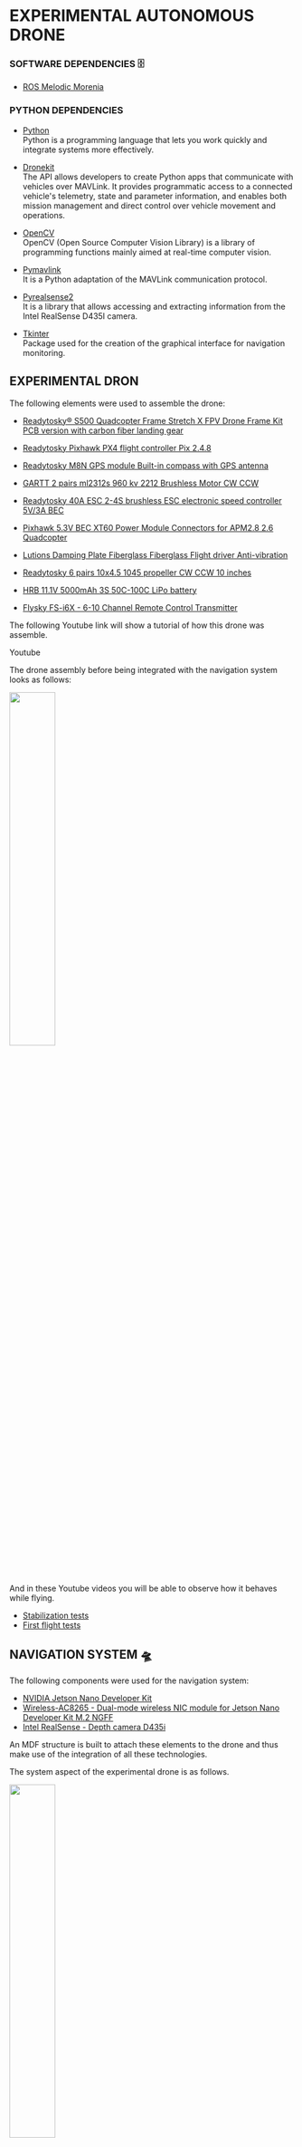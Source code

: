 #  EXPERIMENTAL AUTONOMOUS DRONE 


### SOFTWARE DEPENDENCIES :file_cabinet:

* [ROS Melodic Morenia](http://wiki.ros.org/melodic) <br>

### PYTHON DEPENDENCIES

* [Python](https://www.python.org/) <br>
Python is a programming language that lets you work quickly and integrate systems more effectively.  

* [Dronekit](https://dronekit.io/) <br>
The API allows developers to create Python apps that communicate with vehicles over MAVLink. It provides programmatic access to a connected vehicle's telemetry, state and parameter information, and enables both mission management and direct control over vehicle movement and operations.

* [OpenCV](https://opencv.org/) <br>
OpenCV (Open Source Computer Vision Library) is a library of programming functions mainly aimed at real-time computer vision.

* [Pymavlink](https://github.com/ArduPilot/pymavlink)<br>
It is a Python adaptation of the MAVLink communication protocol.

* [Pyrealsense2](https://intelrealsense.github.io/librealsense/python_docs/_generated/pyrealsense2.html) <br>
It is a library that allows accessing and extracting information from the Intel RealSense D435I camera.

* [Tkinter](https://docs.python.org/es/3/library/tk.html)<br>
Package used for the creation of the graphical interface for navigation monitoring.

## EXPERIMENTAL DRON

The following elements were used to assemble the drone:

* [Readytosky® S500 Quadcopter Frame Stretch X FPV Drone Frame Kit PCB version with carbon fiber landing gear](https://www.amazon.com/gp/product/B01N0AX1MZ/ref=ppx_yo_dt_b_asin_title_o06_s00?ie=UTF8&psc=1)<br>

* [Readytosky Pixhawk PX4 flight controller Pix 2.4.8](https://www.amazon.com/gp/product/B07CHQ7SZ4/ref=ppx_yo_dt_b_asin_title_o05_s00?ie=UTF8&psc=1)<br>

* [Readytosky M8N GPS module Built-in compass with GPS antenna](https://www.amazon.com/gp/product/B01KK9A8QG/ref=ppx_yo_dt_b_asin_title_o04_s00?ie=UTF8&psc=1)<br>

* [GARTT 2 pairs ml2312s 960 kv 2212 Brushless Motor CW CCW](https://www.amazon.com/gp/product/B06ZZQL33X/ref=ppx_yo_dt_b_asin_title_o04_s00?ie=UTF8&psc=1)

* [Readytosky 40A ESC 2-4S brushless ESC electronic speed controller 5V/3A BEC](https://www.amazon.com/Readytosky-escobillas-controlador-electr%C3%B3nico-helic%C3%B3ptero/dp/B09G5S9YYG/ref=sr_1_1_sspa?__mk_es_US=%C3%85M%C3%85%C5%BD%C3%95%C3%91&keywords=esc+40+a&qid=1636741117&sr=8-1-spons&psc=1&spLa=ZW5jcnlwdGVkUXVhbGlmaWVyPUFQRlFTUVg2V0hSREQmZW5jcnlwdGVkSWQ9QTEwMzkwNzMzNlFaVTkyOFZFNUtMJmVuY3J5cHRlZEFkSWQ9QTAzNTcwMzQ3VUJGOEY1NEJPUlgmd2lkZ2V0TmFtZT1zcF9hdGYmYWN0aW9uPWNsaWNrUmVkaXJlY3QmZG9Ob3RMb2dDbGljaz10cnVl)<br>

* [Pixhawk 5.3V BEC XT60 Power Module Connectors for APM2.8 2.6 Quadcopter](https://www.amazon.com/gp/product/B07PJRXHPY/ref=ppx_yo_dt_b_asin_title_o02_s00?ie=UTF8&psc=1)<br>

* [Lutions Damping Plate Fiberglass Fiberglass Flight driver Anti-vibration](https://www.amazon.com/gp/product/B01KKB4SNI/ref=ppx_yo_dt_b_asin_title_o02_s00?ie=UTF8&psc=1)<br>

* [Readytosky 6 pairs 10x4.5 1045 propeller CW CCW 10 inches](https://www.amazon.com/gp/product/B0823NNTKD/ref=ppx_yo_dt_b_asin_title_o00_s00?ie=UTF8&psc=1)<br>

* [HRB 11.1V 5000mAh 3S 50C-100C LiPo battery](https://www.amazon.com/-/es/5000mAh-50C-100C-bater%C3%ADa-enchufe-escobillas/dp/B06XNTHQRZ/ref=sr_1_10?__mk_es_US=%C3%85M%C3%85%C5%BD%C3%95%C3%91&crid=AJAC7BXK0JYD&keywords=3s+5000mah+lipo+battery&qid=1636741208&sprefix=Battery+LiPo+500%2Caps%2C243&sr=8-10)<br>

* [Flysky FS-i6X - 6-10 Channel Remote Control Transmitter](https://www.amazon.com/gp/product/B0744DPPL8/ref=ppx_yo_dt_b_asin_title_o03_s00?ie=UTF8&psc=1)<br>


The following Youtube link will show a tutorial of how this drone was assemble.

Youtube

The drone assembly before being integrated with the navigation system looks as follows:

<img src="Attachments/img/Drone.jpg" width=40%> <br>

And in these Youtube videos you will be able to observe how it behaves while flying.

* [Stabilization tests](https://youtu.be/OdA1hklx3Kw)<br>
* [First flight tests](https://youtu.be/eaa0WxqBArw)<br>


## NAVIGATION SYSTEM :flying_saucer:

The following components were used for the navigation system:

* [NVIDIA Jetson Nano Developer Kit](https://www.amazon.com/gp/product/B084DSDDLT/ref=ppx_yo_dt_b_asin_title_o01_s00?ie=UTF8&psc=1)<br>
* [Wireless-AC8265 - Dual-mode wireless NIC module for Jetson Nano Developer Kit M.2 NGFF](https://www.amazon.com/gp/product/B07SM4SPLV/ref=ppx_yo_dt_b_asin_title_o00_s00?ie=UTF8&psc=1)<br>
* [Intel RealSense - Depth camera D435i](https://www.amazon.com/-/es/Intel-RealSense-profundidad-plateado-82635D435IDK5P/dp/B07MWR2YJB/ref=sr_1_2?__mk_es_US=%C3%85M%C3%85%C5%BD%C3%95%C3%91&keywords=D435i&qid=1636746456&sr=8-2)<br>

An MDF structure is built to attach these elements to the drone and thus make use of the integration of all these technologies. 

The system aspect of the experimental drone is as follows.

<img src="Attachments/img/Drone_assem.jpg" width=40%> <br>

A simple navigation system is developed directing the UAV to a previously defined terrestrial coordinate. The navigation script is in charge of taking off, orienting, moving and landing the drone to the destination point.

[Navigation node](https://github.com/Yespa/Autonomous_drone_ws/blob/master/src/drone/scripts/navegation_test_node.py)<br>

This algorithm is the head of the drone navigation, like the previous ones is done under the structure of a ROS node in the Python 2.7 language, this will be subscribed to all the topics that are being published by other nodes as its operation depends on all the information it receives.

This program has two methods for navigation, the first method is the "GotoGo", this is responsible for orienting and directing the drone to a point on earth (latitude and longitude) previously requested by the user. This method depends on the current orientation and the current GPS position of the drone delivered by the drone function node.

And the "obstacle avoidance" method (AvoidObstacles in the script) is in charge of sending the corresponding velocities in the X-axis, Y-axis and Z-axis in order to avoid hitting any object in the visual range of the depth camera.
camera's visual range. This method uses the messages arriving from the depth camera node, which corresponds to 9 distances.


For the navigation to run it was necessary to create other scripts that run in parallel as ROS nodes in the Python framework and these are:

[Drone function node](https://github.com/Yespa/Autonomous_drone_ws/blob/master/src/drone/scripts/drone_functions_node.py)<br>

This program is in charge of communicating the Jetson Nano with the Pixhawk flight controller, receiving all the information from the sensors, data from the flight controller and, allowing to send navigation commands.

[Depth camera node](https://github.com/Yespa/Autonomous_drone_ws/blob/master/src/drone/scripts/depth_camera_pyrealsense_node.py)<br>

In this node all the information from the depth camera is obtained, the captured image is divided into 9 fragments and the average of the depths of the pixels found in each of the 9 divided squares is obtained, thus mitigating in part the noise generated by light changes. Then the 9 distances obtained are sent to the navigation node by means of a ROS topic.

[Graphical interface node](https://github.com/Yespa/Autonomous_drone_ws/blob/master/src/drone/scripts/GUI_node.py)<br>

The main function of the GUI is to allow the user to visualize the current position, orientation, altitude and X-axis velocity parameters, also the current navigation status can be visualized, that is, if the UAV is taking off, avoiding obstacles, landing, among others. It has a panel of 7 buttons that interact directly with the services of the drone functions node to allow the user to manage the UAV manually and especially to perform a debug of each of its functions. There is also the section where the destination coordinates and the takeoff height are typed, which will be published in the topic called "GUI/goal_pos_gps", the navigation will be executed by means of the service "GUI/srv/activate_navigation" that is activated once the start navigation button is clicked.

The interface does not run directly on the Jetson Nano as it would increase the computational consumption. would increase the computational consumption and make the processes take longer to run. processes take longer to run. To use the GUI in conjunction with the whole navigation system it is necessary to use a ROS tool called necessary to use a ROS tool called "Multiple Remote Machine", this allows to connect several machines to a Multiple machines can be connected to the same ROS Master system remotely through a SSH connection through a SSH connection where all the machines share the same public IP (Łukuzzi). public IP. In the case of this project, the node of the In the case of this project we run the GUI node on a computer that will be on the ground and the rest of the nodes on the Jetson Nano. Nano, as both computers are on the same ROS system, they will be able to share their messages without their messages without any problem between them.

Communication between these nodes is as follows.

#### Topics
<img src="Attachments/img/Topics.png" width=100%> <br>
#### Services
<img src="Attachments/img/Services.png" width=100%> <br>

And its logic follows with respect to this finite state machine.

<img src="Attachments/img/states.png" width=100%> <br>

In the following videos you can see how the navigation system works in simulations and in real life.

### Videos of the simulations

* [GotoGo navigation simulation](https://youtu.be/Xa8Zr5M3L-0)<br>
* [Avoid Obstacles Simulation](https://youtu.be/eaa0WxqBArw)<br>
* [Avoid Obstacles & GotoGo Simulation](https://youtu.be/6rM8IQlQfck))<br>

### Real life videos

* [Live testing of the drone's function node and the GUI manual mode](https://youtu.be/Qjc_Ib7Lg54)<br>
* [Coordinate 1 - GotoGo navigation test in real life](https://youtu.be/EWi795xQ4LM)<br>
* [Coordinate 2 - GotoGo navigation test in real life](https://youtu.be/gR4qH2ywwgE)<br>

## AUTHOR

#### William Yesid Palencia Arismendy
Final semester student of mechatronics engineering at EIA University.


